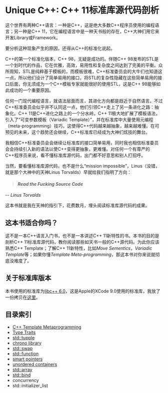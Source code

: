 # Unique C++: C++ 11标准库源代码剖析

这个世界有两种C++语言：一种是C++，这是绝大多数C++程序员使用的编程语言；另一种是C++ 11，它在编程语言中是一种天书般的存在，C++大神们用它来开发Library或Framework。

要分析这种现象产生的原因，还得从C++的标准化说起。

C++的第一个标准化版本，C++ 98，无疑是成功的。伴随C++ 98发布的STL是一个划时代的作品，它在优雅，高效，易用性和复杂度之间达到了完美的平衡。众所周知，STL是纯粹基于模板的，而模板很难，C++标准委员会的大牛们也知道这一点，所以他们设计了简单易用的接口，将STL的复杂性隐藏在这些简单易用的接口后面，你无须成为一个C++模板专家就能很好的使用STL，这是C++ 98能够如此成功的一个重要原因。

任何一门现代编程语言，就语法层面而言，其进化方向都是趋近于自然语言。不过C++标准委员会似乎并不认同这一点，他们引领C++走上了另一条进化之路：抽象化。C++ 11是C++进化之路上的一个分水岭，C++ 11极大地扩展了模板语法，引入了“可变参数模板（Variadic Template）”，并在标准库中大量使用元编程（meta-programming）技巧，这使得C++代码越来越抽象，越来越难懂。在可预见的未来，这个趋势还会继续，C++标准库已经成为大神们炫技的舞台。

我相信C++标准委员会会继续让标准库的接口简单易用，同时我也相信标准委员会会持续引入新的语法以使C++变得更抽象，更难懂。对任何一个有尊严的C++程序员来说，看不懂标准库源代码，出门都不好意思和别人打招呼。

当然，要看懂标准库源代码，也不是什么“mission impossible”，Linus（没错，就是那个大神中的天神Linus Torvalds）早就给我们指明了方向：

>#### *Read the Fucking Source Code*
-- *Linus Torvalds*

这本书就是我在天神的指引下，花费数月，埋头阅读标准库源代码的成果。


## 这本书适合你吗？

这不是一本C++语言入门书，也不是一本讲述C++ 11新特性的书。本书的目的是剖析C++ 11标准库源代码，教你阅读那些如天书一般的C++源代码。为此你应该熟悉C++ Template；了解C++ 11新特性，比如*Move Sementics*，*Variadic Template*等；如果你懂*Template Meta-programming*，那这本书对你来说就彻底没难度了。


## 关于标准库版本

本书使用的标准库为[libc++ 6.0](http://libcxx.llvm.org)，这是Apple的XCode 9.0使用的标准库，我放了一份拷贝在[这里](https://github.com/zyuchuan/libcpp_source)。

## 目录索引

* [C++ Template Metaprogramming](cpp_metaprogramming.md)
* [Type Traits](type_traits.asciidoc)
* [std::tupple](std_tupple.md)
* [chrono library](chrono_library.md)
* [std::swap](std_swap.md)
* [std::function](std_function.md)
* [smart pointers](smart_pointers.md)
* [unordered containers](unordered_containers.md)
* [std::array](std_array.asciidoc)
* [std::bind](std_bind.md)
* concurrency
* std::initializer\_list



